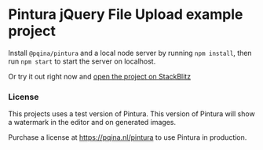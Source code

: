# Pintura jQuery File Upload example project

Install `@pqina/pintura` and a local node server by running `npm install`, then run `npm start` to start the server on localhost.

Or try it out right now and [open the project on StackBlitz](https://stackblitz.com/github/pqina/pintura-example-jquery-file-upload?file=index.html)

### License

This projects uses a test version of Pintura. This version of Pintura will show a watermark in the editor and on generated images.

Purchase a license at https://pqina.nl/pintura to use Pintura in production.
